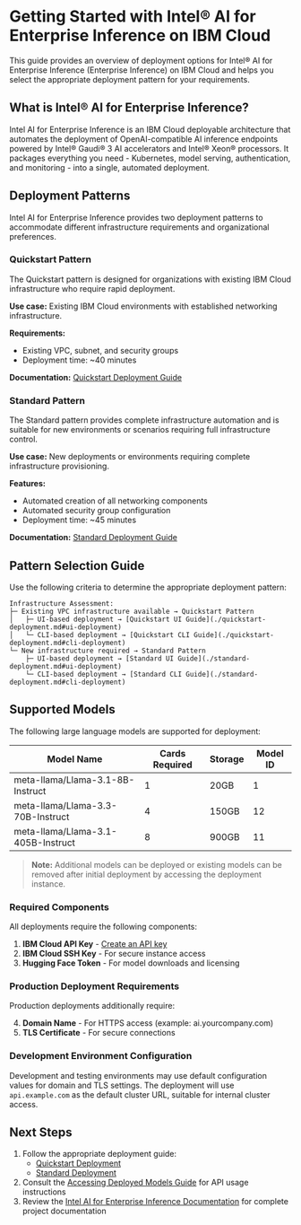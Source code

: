 # Getting Started with Intel® AI for Enterprise Inference on IBM Cloud

This guide provides an overview of deployment options for Intel® AI for Enterprise Inference (Enterprise Inference) on IBM Cloud and helps you select the appropriate deployment pattern for your requirements.

## What is Intel® AI for Enterprise Inference?

Intel AI for Enterprise Inference is an IBM Cloud deployable architecture that automates the deployment of OpenAI-compatible AI inference endpoints powered by Intel® Gaudi® 3 AI accelerators and Intel® Xeon® processors. It packages everything you need - Kubernetes, model serving, authentication, and monitoring - into a single, automated deployment.

## Deployment Patterns

Intel AI for Enterprise Inference provides two deployment patterns to accommodate different infrastructure requirements and organizational preferences.

### Quickstart Pattern

The Quickstart pattern is designed for organizations with existing IBM Cloud infrastructure who require rapid deployment.

**Use case:** Existing IBM Cloud environments with established networking infrastructure.

**Requirements:**
- Existing VPC, subnet, and security groups
- Deployment time: ~40 minutes

**Documentation:** [Quickstart Deployment Guide](./quickstart-deployment.md)

### Standard Pattern

The Standard pattern provides complete infrastructure automation and is suitable for new environments or scenarios requiring full infrastructure control.

**Use case:** New deployments or environments requiring complete infrastructure provisioning.

**Features:**
- Automated creation of all networking components
- Automated security group configuration
- Deployment time: ~45 minutes

**Documentation:** [Standard Deployment Guide](./standard-deployment.md)

## Pattern Selection Guide

Use the following criteria to determine the appropriate deployment pattern:

```
Infrastructure Assessment:
├─ Existing VPC infrastructure available → Quickstart Pattern
│   ├─ UI-based deployment → [Quickstart UI Guide](./quickstart-deployment.md#ui-deployment)
│   └─ CLI-based deployment → [Quickstart CLI Guide](./quickstart-deployment.md#cli-deployment)
└─ New infrastructure required → Standard Pattern
    ├─ UI-based deployment → [Standard UI Guide](./standard-deployment.md#ui-deployment)
    └─ CLI-based deployment → [Standard CLI Guide](./standard-deployment.md#cli-deployment)
```

## Supported Models

The following large language models are supported for deployment:

| Model Name | Cards Required       | Storage | Model   ID |
|------------|----------------------|---------|----------  |
| meta-llama/Llama-3.1-8B-Instruct  | 1 	  | 20GB  | 1  |
| meta-llama/Llama-3.3-70B-Instruct | 4       | 150GB | 12 |
| meta-llama/Llama-3.1-405B-Instruct| 8       | 900GB | 11 |

> **Note:** Additional models can be deployed or existing models can be removed after initial deployment by accessing the deployment instance.

### Required Components

All deployments require the following components:

1. **IBM Cloud API Key** - [Create an API key](https://cloud.ibm.com/iam/apikeys)
2. **IBM Cloud SSH Key** - For secure instance access
3. **Hugging Face Token** - For model downloads and licensing

### Production Deployment Requirements

Production deployments additionally require:

4. **Domain Name** - For HTTPS access (example: ai.yourcompany.com)
5. **TLS Certificate** - For secure connections

### Development Environment Configuration

Development and testing environments may use default configuration values for domain and TLS settings. The deployment will use `api.example.com` as the default cluster URL, suitable for internal cluster access.

## Next Steps

1. Follow the appropriate deployment guide:
   - [Quickstart Deployment](./quickstart-deployment.md)
   - [Standard Deployment](./standard-deployment.md)
2. Consult the [Accessing Deployed Models Guide](https://github.com/opea-project/Enterprise-Inference/blob/main/docs/accessing-deployed-models.md) for API usage instructions
3. Review the [Intel AI for Enterprise Inference Documentation](https://github.com/opea-project/Enterprise-Inference/tree/main/docs) for complete project documentation